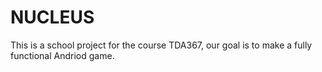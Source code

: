 # NUCLEUS

This is a school project for the course TDA367, our goal is to make a fully functional Andriod game.

